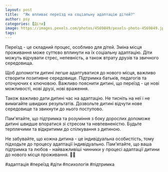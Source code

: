 ```yaml
---
layout: post
title:  "Як впливає переїзд на соціальну адаптацію дітей?"
author: psy
categories: [Діти]
image: https://images.pexels.com/photos/4569849/pexels-photo-4569849.jpeg?auto=compress&cs=tinysrgb&fit=crop&h=627&w=1200
tags: 
---
```


Переїзд - це складний процес, особливо для дітей. Зміна місця проживання може суттєво вплинути на їх соціальну адаптацію. Діти можуть відчувати стрес, непевність, а також втрату друзів та звичного середовища. 

Щоб допомогти дитині легше адаптуватися до нового місця, важливо створити позитивне середовище. Підтримка батьків, педагогів та оточуючих є ключовою. Важливо пояснити дитині, що переїзд - це нові можливості, нові друзі, нові враження. 

Також важливо дати дитині час на адаптацію. Не тисніть на неї і не вимагайте швидких результатів. Дозвольте дитині відчути нове середовище та звикнути до нього поступово. 

Пам'ятайте, що підтримка та розуміння з боку дорослих допоможе дитині швидше впоратися зі стресом та невпевненістю. Будьте терплячими та відкритими до спілкування з дитиною. 

Не забувайте, що кожна дитина - це індивідуальна особистість, тому підходьте до процесу адаптації індивідуально. Пам'ятайте, що ваша підтримка та любов - найважливіші чинники у процесі адаптації дитини до нового місця проживання. 🌟🌈

#адаптація #переїзд #діти #психологія #підтримка



